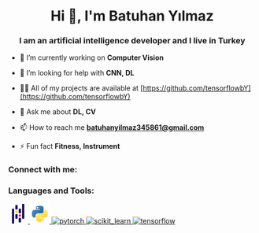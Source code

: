 <h1 align="center">Hi 👋, I'm Batuhan Yılmaz</h1>
<h3 align="center">I am an artificial intelligence developer and I live in Turkey</h3>

- 🔭 I’m currently working on **Computer Vision**

- 🤝 I’m looking for help with **CNN, DL**

- 👨‍💻 All of my projects are available at [https://github.com/tensorflowbY](https://github.com/tensorflowbY)

- 💬 Ask me about **DL, CV**

- 📫 How to reach me **batuhanyilmaz345861@gmail.com**

- ⚡ Fun fact **Fitness, Instrument**

<h3 align="left">Connect with me:</h3>
<p align="left">
</p>

<h3 align="left">Languages and Tools:</h3>
<p align="left"> <a href="https://pandas.pydata.org/" target="_blank" rel="noreferrer"> <img src="https://raw.githubusercontent.com/devicons/devicon/2ae2a900d2f041da66e950e4d48052658d850630/icons/pandas/pandas-original.svg" alt="pandas" width="40" height="40"/> </a> <a href="https://www.python.org" target="_blank" rel="noreferrer"> <img src="https://raw.githubusercontent.com/devicons/devicon/master/icons/python/python-original.svg" alt="python" width="40" height="40"/> </a> <a href="https://pytorch.org/" target="_blank" rel="noreferrer"> <img src="https://www.vectorlogo.zone/logos/pytorch/pytorch-icon.svg" alt="pytorch" width="40" height="40"/> </a> <a href="https://scikit-learn.org/" target="_blank" rel="noreferrer"> <img src="https://upload.wikimedia.org/wikipedia/commons/0/05/Scikit_learn_logo_small.svg" alt="scikit_learn" width="40" height="40"/> </a> <a href="https://www.tensorflow.org" target="_blank" rel="noreferrer"> <img src="https://www.vectorlogo.zone/logos/tensorflow/tensorflow-icon.svg" alt="tensorflow" width="40" height="40"/> </a> </p>
